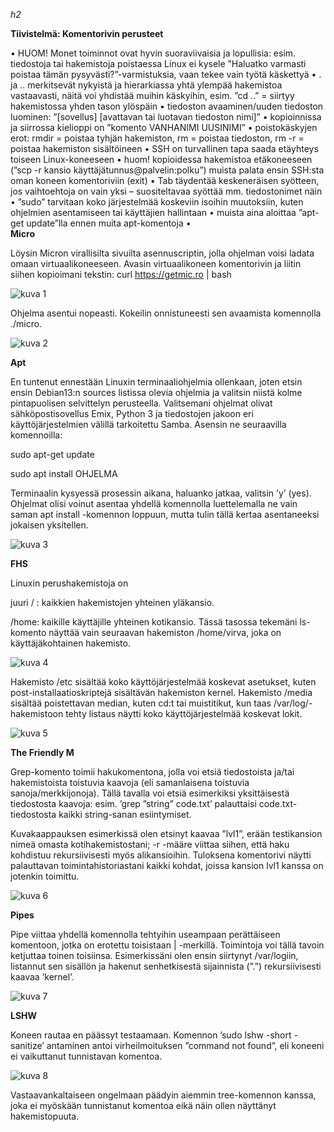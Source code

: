 *h2*

**Tiivistelmä: Komentorivin perusteet**

•	HUOM! Monet toiminnot ovat hyvin suoraviivaisia ja lopullisia: esim. tiedostoja tai hakemistoja poistaessa Linux ei kysele ”Haluatko varmasti poistaa tämän pysyvästi?”-varmistuksia, vaan tekee vain työtä käskettyä
•	. ja .. merkitsevät nykyistä ja hierarkiassa yhtä ylempää hakemistoa vastaavasti, näitä voi yhdistää muihin käskyihin, esim. ”cd ..” = siirtyy hakemistossa yhden tason ylöspäin
•	tiedoston avaaminen/uuden tiedoston luominen: ”[sovellus] [avattavan tai luotavan tiedoston nimi]”
•	kopioinnissa ja siirrossa kielioppi on ”komento VANHANIMI UUSINIMI”
•	poistokäskyjen erot: rmdir = poistaa tyhjän hakemiston, rm = poistaa tiedoston, rm -r = poistaa hakemiston sisältöineen
•	SSH on turvallinen tapa saada etäyhteys toiseen Linux-koneeseen
•	huom! kopioidessa hakemistoa etäkoneeseen (”scp -r kansio käyttäjätunnus@palvelin:polku”) muista palata ensin SSH:sta oman koneen komentoriviin (exit)
•	Tab täydentää keskeneräisen syötteen, jos vaihtoehtoja on vain yksi – suositeltavaa syöttää mm. tiedostonimet näin
•	”sudo” tarvitaan koko järjestelmää koskeviin isoihin muutoksiin, kuten ohjelmien asentamiseen tai käyttäjien hallintaan
•	muista aina aloittaa ”apt-get update”lla ennen muita apt-komentoja
•	
**Micro**

Löysin Micron virallisilta sivuilta asennuscriptin, jolla ohjelman voisi ladata omaan virtuaalikoneeseen. Avasin virtuaalikoneen komentorivin ja liitin siihen kopioimani tekstin: curl https://getmic.ro | bash

![kuva 1](h2-1)

Ohjelma asentui nopeasti. Kokeilin onnistuneesti sen avaamista komennolla ./micro.

![kuva 2](h2-2)

**Apt**

En tuntenut ennestään Linuxin terminaaliohjelmia ollenkaan, joten etsin ensin Debian13:n sources listissa olevia ohjelmia ja valitsin niistä kolme pintapuolisen selvittelyn perusteella. Valitsemani ohjelmat olivat sähköpostisovellus Emix, Python 3 ja tiedostojen jakoon eri käyttöjärjestelmien välillä tarkoitettu Samba. Asensin ne seuraavilla komennoilla:

sudo apt-get update

sudo apt install OHJELMA

Terminaalin kysyessä prosessin aikana, haluanko jatkaa, valitsin ’y’ (yes). Ohjelmat olisi voinut asentaa yhdellä komennolla luettelemalla ne vain saman apt install -komennon loppuun, mutta tulin tällä kertaa asentaneeksi jokaisen yksitellen.

![kuva 3](h2-3)

**FHS**

Linuxin perushakemistoja on

juuri / : kaikkien hakemistojen yhteinen yläkansio.

/home: kaikille käyttäjille yhteinen kotikansio. Tässä tasossa tekemäni ls-komento näyttää vain seuraavan hakemiston /home/virva, joka on käyttäjäkohtainen hakemisto.

![kuva 4](h2-4)

Hakemisto /etc sisältää koko käyttöjärjestelmää koskevat asetukset, kuten post-installaatioskriptejä sisältävän hakemiston kernel. Hakemisto /media sisältää poistettavan median, kuten cd:t tai muistitikut, kun taas /var/log/-hakemistoon tehty listaus näytti koko käyttöjärjestelmää koskevat lokit.

![kuva 5](h2-5)

**The Friendly M**

Grep-komento toimii hakukomentona, jolla voi etsiä tiedostoista ja/tai hakemistoista toistuvia kaavoja (eli samanlaisena toistuvia sanoja/merkkijonoja). Tällä tavalla voi etsiä esimerkiksi yksittäisestä tiedostosta kaavoja: esim. ’grep ”string” code.txt’ palauttaisi code.txt-tiedostosta kaikki string-sanan esiintymiset.

Kuvakaappauksen esimerkissä olen etsinyt kaavaa ”lvl1”, erään testikansion nimeä omasta kotihakemistostani; -r -määre viittaa siihen, että haku kohdistuu rekursiivisesti myös alikansioihin. Tuloksena komentorivi näytti palauttavan toimintahistoriastani kaikki kohdat, joissa kansion lvl1 kanssa on jotenkin toimittu.

![kuva 6](h2-6)

**Pipes**

Pipe viittaa yhdellä komennolla tehtyihin useampaan perättäiseen komentoon, jotka on erotettu toisistaan | -merkillä. Toimintoja voi tällä tavoin ketjuttaa toinen toisiinsa. Esimerkissäni olen ensin siirtynyt /var/logiin, listannut sen sisällön ja hakenut senhetkisestä sijainnista (”.”) rekursiivisesti kaavaa ’kernel’.

![kuva 7](h2-7)

**LSHW**

Koneen rautaa en päässyt testaamaan. Komennon ’sudo lshw -short -sanitize’ antaminen antoi virheilmoituksen ”command not found”, eli koneeni ei vaikuttanut tunnistavan komentoa. 

![kuva 8](h2-8)

Vastaavankaltaiseen ongelmaan päädyin aiemmin tree-komennon kanssa, joka ei myöskään tunnistanut komentoa eikä näin ollen näyttänyt hakemistopuuta.

